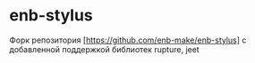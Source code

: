 enb-stylus
==========

Форк репозитория [https://github.com/enb-make/enb-stylus] с добавленной поддержкой библиотек rupture, jeet
